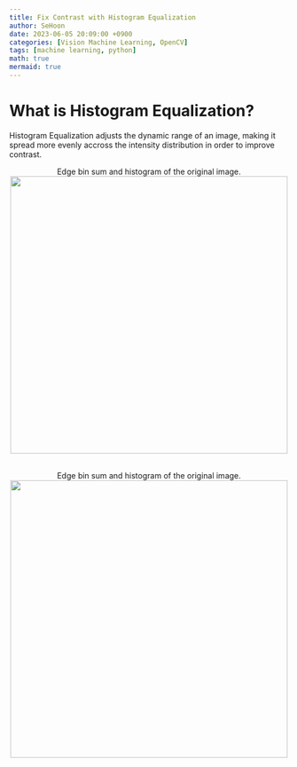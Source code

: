 ```yaml
---
title: Fix Contrast with Histogram Equalization
author: SeHoon
date: 2023-06-05 20:09:00 +0900
categories: [Vision Machine Learning, OpenCV]
tags: [machine learning, python]
math: true
mermaid: true
---
```


# What is Histogram Equalization?

Histogram Equalization adjusts the dynamic range of an image, making it spread more evenly accross the intensity distribution in order to improve contrast.

<center>
Edge bin sum and histogram of the original image.
<img src="https://github.com/csh970605/csh970605.github.io/assets/28240052/98525f3f-950f-4984-aefe-e3d41dbf4d0d" width=500>
<br><br>

Edge bin sum and histogram of the original image.
<img src="https://github.com/csh970605/csh970605.github.io/assets/28240052/f6c0183f-7466-4791-9607-ec7bc88f3d6a" width=500>
